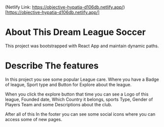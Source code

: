 (Netlify Link: https://objective-hypatia-d106db.netlify.app/)[https://objective-hypatia-d106db.netlify.app/]

# About This Dream League Soccer

This project was bootstrapped with React App and maintain dynamic paths.

# Describe The features

In this project you see some popular League care. Where you have a Badge of league, Sport type and Button for Explore about the league.

When you click the explore button that time you can see a Logo of this league, Founded date, Which Country it belongs, sports Type, Gender of Players Team and some Descriptions about the club.

After all of this In the footer you can see some social icons where you can access some of new pages.
